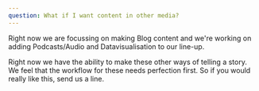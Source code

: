 ```yaml
---
question: What if I want content in other media?
---
```

Right now we are focussing on making Blog content and we're working on adding Podcasts/Audio and Datavisualisation to our line-up.

Right now we have the ability to make these other ways of telling a story. We feel that the workflow for these needs perfection first. So if you would really like this, send us a line.

